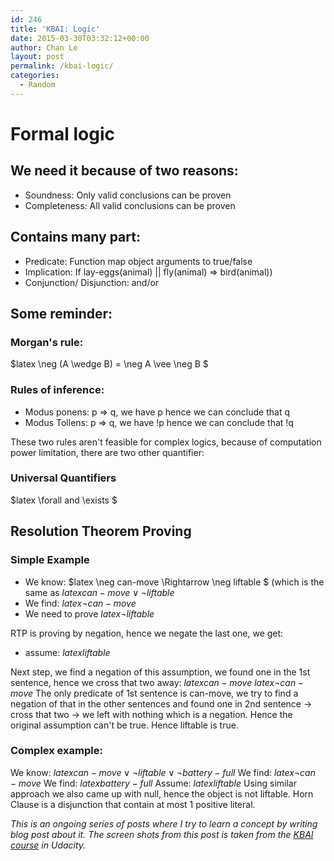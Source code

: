 ```yaml
---
id: 246
title: 'KBAI: Logic'
date: 2015-03-30T03:32:12+00:00
author: Chan Le
layout: post
permalink: /kbai-logic/
categories:
  - Random
---
```

# Formal logic

## We need it because of two reasons:

*   Soundness: Only valid conclusions can be proven
*   Completeness: All valid conclusions can be proven

## Contains many part:

*   Predicate: Function map object arguments to true/false
*   Implication: If lay-eggs(animal) || fly(animal) => bird(animal))
*   Conjunction/ Disjunction: and/or

## Some reminder:

### Morgan's rule:

$latex \neg (A \wedge B) = \neg A \vee \neg B $

### Rules of inference:

*   Modus ponens: p => q, we have p hence we can conclude that q
*   Modus Tollens: p => q, we have !p hence we can conclude that !q

These two rules aren't feasible for complex logics, because of computation power limitation, there are two other quantifier:

### Universal Quantifiers

$latex \forall and \exists $

## Resolution Theorem Proving

### Simple Example

*   We know: $latex \neg can-move \Rightarrow \neg liftable $ (which is the same as $latex can-move \vee \neg liftable$
*   We find: $latex \neg can-move$
*   We need to prove $latex \neg liftable$

RTP is proving by negation, hence we negate the last one, we get:

*   assume: $latex liftable$

Next step, we find a negation of this assumption, we found one in the 1st sentence, hence we cross that two away: $latex can-move $ $latex \neg can-move$ The only predicate of 1st sentence is can-move, we try to find a negation of that in the other sentences and found one in 2nd sentence -> cross that two -> we left with nothing which is a negation. Hence the original assumption can't be true. Hence liftable is true.

### Complex example:

We know: $latex can-move \vee \neg liftable \vee \neg battery-full$ We find: $latex \neg can-move$ We find: $latex battery-full$ Assume: $latex liftable$ Using similar approach we also came up with null, hence the object is not liftable. Horn Clause is a disjunction that contain at most 1 positive literal.  

 _This is an ongoing series of posts where I try to learn a concept by writing blog post about it. The screen shots from this post is taken from the [KBAI course](https://www.udacity.com/course/ud409) in Udacity._
